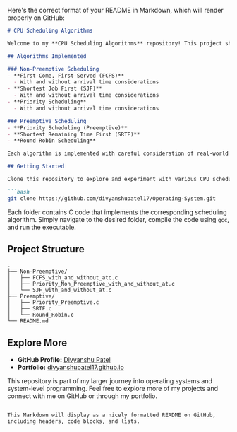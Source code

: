 Here's the correct format of your README in Markdown, which will render properly on GitHub:

```markdown
# CPU Scheduling Algorithms

Welcome to my **CPU Scheduling Algorithms** repository! This project showcases various CPU scheduling techniques, both preemptive and non-preemptive, implemented in C. These algorithms are fundamental to operating systems, ensuring efficient process management and resource allocation.

## Algorithms Implemented

### Non-Preemptive Scheduling
- **First-Come, First-Served (FCFS)**
  - With and without arrival time considerations
- **Shortest Job First (SJF)**
  - With and without arrival time considerations
- **Priority Scheduling**
  - With and without arrival time considerations

### Preemptive Scheduling
- **Priority Scheduling (Preemptive)**
- **Shortest Remaining Time First (SRTF)**
- **Round Robin Scheduling**

Each algorithm is implemented with careful consideration of real-world scenarios, handling processes with different arrival times, burst times, and priorities.

## Getting Started

Clone this repository to explore and experiment with various CPU scheduling algorithms:

```bash
git clone https://github.com/divyanshupatel17/Operating-System.git
```

Each folder contains C code that implements the corresponding scheduling algorithm. Simply navigate to the desired folder, compile the code using `gcc`, and run the executable.

## Project Structure

```plaintext
.
├── Non-Preemptive/
│   ├── FCFS_with_and_without_atc.c
│   ├── Priority_Non_Preemptive_with_and_without_at.c
│   └── SJF_with_and_without_at.c
├── Preemptive/
│   ├── Priority_Preemptive.c
│   ├── SRTF.c
│   └── Round_Robin.c
└── README.md
```

## Explore More

- **GitHub Profile:** [Divyanshu Patel](https://github.com/divyanshupatel17)
- **Portfolio:** [divyanshupatel17.github.io](https://divyanshupatel17.github.io/divyanshu-portfolio/)

This repository is part of my larger journey into operating systems and system-level programming. Feel free to explore more of my projects and connect with me on GitHub or through my portfolio.

```

This Markdown will display as a nicely formatted README on GitHub, including headers, code blocks, and lists.
